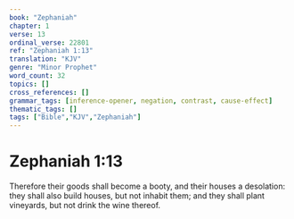```yaml
---
book: "Zephaniah"
chapter: 1
verse: 13
ordinal_verse: 22801
ref: "Zephaniah 1:13"
translation: "KJV"
genre: "Minor Prophet"
word_count: 32
topics: []
cross_references: []
grammar_tags: [inference-opener, negation, contrast, cause-effect]
thematic_tags: []
tags: ["Bible","KJV","Zephaniah"]
---
```


# Zephaniah 1:13

Therefore their goods shall become a booty, and their houses a desolation: they shall also build houses, but not inhabit them; and they shall plant vineyards, but not drink the wine thereof.
